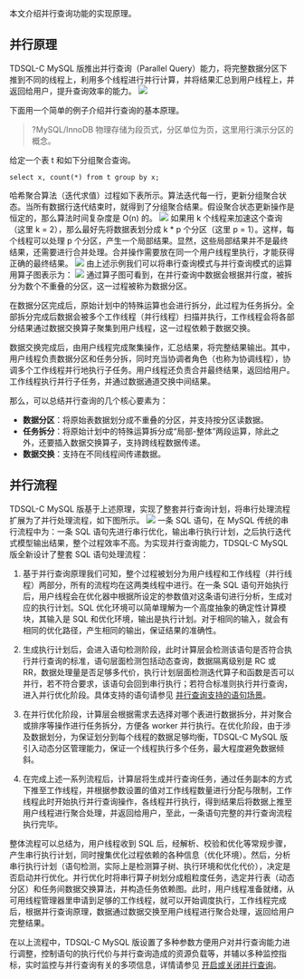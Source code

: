 本文介绍并行查询功能的实现原理。

## 并行原理
TDSQL-C MySQL 版推出并行查询（Parallel Query）能力，将完整数据分区下推到不同的线程上，利用多个线程进行并行计算，并将结果汇总到用户线程上，并返回给用户，提升查询效率的能力。
![](https://qcloudimg.tencent-cloud.cn/raw/09720af1dc155a9c5b87d4067b2173e9.png)

下面用一个简单的例子介绍并行查询的基本原理。
>?MySQL/InnoDB 物理存储为段页式，分区单位为页，这里用行演示分区的概念。

给定一个表 t 和如下分组聚合查询。
```
select x, count(*) from t group by x;
```
哈希聚合算法（迭代求值）过程如下表所示。算法迭代每一行，更新分组聚合状态。当所有数据行迭代结束时，就得到了分组聚合结果。假设聚合状态更新操作是恒定的，那么算法时间复杂度是 O(n) 的。
![](https://qcloudimg.tencent-cloud.cn/raw/9ff28d220a8d580dc9b61dd3b630f0fe.png)
如果用 k 个线程来加速这个查询（这里 k = 2），那么最好先将数据表划分成 k * p 个分区（这里 p = 1）。这样，每个线程可以处理 p 个分区，产生一个局部结果。显然，这些局部结果并不是最终结果，还需要进行合并处理。合并操作需要放在同一个用户线程里执行，才能获得正确的最终结果。
![](https://qcloudimg.tencent-cloud.cn/raw/1ffb27302f3d368e690556a6e6e9bc1a.png)
由上述示例我们可以将串行查询模式与并行查询模式的运算用算子图表示为：
![](https://qcloudimg.tencent-cloud.cn/raw/2bbff0dcccdb5327d2a7221949c5b633.png)
通过算子图可看到，在并行查询中数据会根据并行度，被拆分为数个不重叠的分区，这一过程被称为数据分区。

在数据分区完成后，原始计划中的特殊运算也会进行拆分，此过程为任务拆分。全部拆分完成后数据会被多个工作线程（并行线程）扫描并执行，工作线程会将各部分结果通过数据交换算子聚集到用户线程，这一过程依赖于数据交换。

数据交换完成后，由用户线程完成聚集操作，汇总结果，将完整结果输出。其中，用户线程负责数据分区和任务分拆，同时充当协调者角色（也称为协调线程），协调多个工作线程并行地执行子任务。用户线程还负责合并最终结果，返回给用户。工作线程执行并行子任务，并通过数据通道交换中间结果。

那么，可以总结并行查询的几个核心要素为：
- **数据分区**：将原始表数据划分成不重叠的分区，并支持按分区读数据。
- **任务拆分**：将原始计划中的特殊运算拆分成“局部-整体”两段运算，除此之外，还要插入数据交换算子，支持跨线程数据传递。
- **数据交换**：支持在不同线程间传递数据。

## 并行流程
TDSQL-C MySQL 版基于上述原理，实现了整套并行查询计划，将串行处理流程扩展为了并行处理流程，如下图所示。
![](https://qcloudimg.tencent-cloud.cn/raw/b859d00a3502e6721ceb05ecc720f975.png)
一条 SQL 语句，在 MySQL 传统的串行流程中为：一条 SQL 语句先进行串行优化，输出串行执行计划，之后执行迭代式模型输出结果，整个过程效率不高。为实现并行查询能力，TDSQL-C MySQL 版全新设计了整套 SQL 语句处理流程：
1. 基于并行查询原理我们可知，整个过程被划分为用户线程和工作线程（并行线程）两部分，所有的流程均在这两类线程中进行。在一条 SQL 语句开始执行后，用户线程会在优化器中根据所设定的参数值对这条语句进行分析，生成对应的执行计划。SQL 优化环境可以简单理解为一个高度抽象的确定性计算模块，其输入是 SQL 和优化环境，输出是执行计划。对于相同的输入，就会有相同的优化路径，产生相同的输出，保证结果的准确性。

2. 生成执行计划后，会进入语句检测阶段，此时计算层会检测该语句是否符合执行并行查询的标准，语句层面检测包括动态查询，数据隔离级别是 RC 或 RR，数据处理量是否足够多代价，执行计划层面检测迭代算子和函数是否可以并行，若不符合要求，该语句会回到串行执行；若符合标准则执行并行查询，进入并行优化阶段。具体支持的语句请参见 [并行查询支持的语句场景](https://cloud.tencent.com/document/product/1003/81868)。

3. 在并行优化阶段，计算层会根据需求去选择对哪个表进行数据拆分，并对聚合或排序等操作进行任务拆分，方便各 worker 并行执行。在优化阶段，由于涉及数据划分，为保证划分到每个线程的数据足够均衡，TDSQL-C MySQL 版引入动态分区管理能力，保证一个线程执行多个任务，最大程度避免数据倾斜。

4. 在完成上述一系列流程后，计算层将生成并行查询任务，通过任务副本的方式下推至工作线程，并根据参数设置的值对工作线程数量进行分配与限制，工作线程此时开始执行并行查询操作，各线程并行执行，得到结果后将数据上推至用户线程进行聚合处理，并返回给用户，至此，一条语句完整的并行查询流程执行完毕。

整体流程可以总结为，用户线程收到 SQL 后，经解析、校验和优化等常规步骤，产生串行执行计划，同时搜集优化过程依赖的各种信息（优化环境）。然后，分析串行执行计划（语句检测，实际上是检测算子树、执行环境和优化代价），决定是否启动并行优化。并行优化时将串行算子树划分成粗粒度任务，选定并行表（动态分区）和任务间数据交换算法，并构造任务依赖图。此时，用户线程准备就绪，从可用线程管理器里申请到足够的工作线程，就可以开始调度执行，工作线程完成后，根据并行查询原理，数据通过数据交换至用户线程进行聚合处理，返回给用户完整结果。

在以上流程中，TDSQL-C MySQL 版设置了多种参数方便用户对并行查询能力进行调整，控制语句的执行代价与并行查询造成的资源负载等，并辅以多种监控指标，实时监控与并行查询有关的多项信息，详情请参见 [开启或关闭并行查询](https://cloud.tencent.com/document/product/1003/81872)。
